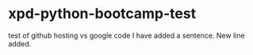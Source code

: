 xpd-python-bootcamp-test
========================

test of github hosting vs google code
I have added a sentence.
New line added.

